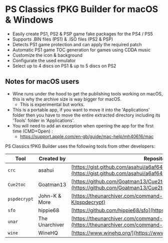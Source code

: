 # PS Classics fPKG Builder for macOS & Windows
- Easily create PS1, PS2 & PSP game fake packages for the PS4 / PS5
- Supports .BIN files (PS1) & .ISO files (PS2 & PSP)
- Detects PS1 game protection and can apply the required patch
- Automatic PS1 game TOC generation for games using CDDA music
- Customize the icon & background
- Configurate the used emulator
- Select up to 4 discs on PS1 & up to 5 discs on PS2

## Notes for macOS users
- Wine runs under the hood to get the publishing tools working on macOS, this is why the archive size is way bigger for macOS.
  - This is experimental but works.
- This is a portable app, if you want to move it into the 'Applications' folder then you have to move the entire extracted directory including its 'Tools' folder in 'Applications'.
- You will need to add an exception when opening the app for the first time (CMD+Open) :
  - https://support.apple.com/en-gb/guide/mac-help/mh40616/mac

PS Classics fPKG Builder uses the following tools from other developers:

| Tool | Created by | Repository |
| --- | --- | --- |
| `crc` | asahui | [https://gist.github.com/asahui/a6af64606a9476a40442274335f5feaf](https://gist.github.com/asahui/a6af64606a9476a40442274335f5feaf)
| `Cue2toc` | Goatman13 | [https://github.com/Goatman13/Cue2toc](https://github.com/Goatman13/Cue2toc)
| `pspdecrypt` | John-K & More | [https://theunarchiver.com/command-line](https://github.com/John-K/pspdecrypt)
| `sfo` | hippie68 | [https://github.com/hippie68/sfo](https://github.com/hippie68/sfo)
| `unar` | The Unarchiver | [https://theunarchiver.com/command-line](https://theunarchiver.com/command-line)
| `wine` | WineHQ | [https://www.winehq.org/](https://www.winehq.org/)
